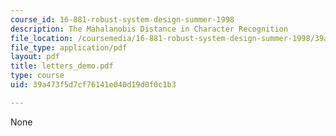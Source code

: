 ```yaml
---
course_id: 16-881-robust-system-design-summer-1998
description: The Mahalanobis Distance in Character Recognition
file_location: /coursemedia/16-881-robust-system-design-summer-1998/39a473f5d7cf76141e040d19d0f0c1b3_letters_demo.pdf
file_type: application/pdf
layout: pdf
title: letters_demo.pdf
type: course
uid: 39a473f5d7cf76141e040d19d0f0c1b3

---
```

None